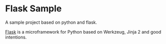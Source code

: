 # Flask Sample

A sample project based on python and flask.

[Flask](http://flask.pocoo.org/) is a microframework for Python based on Werkzeug, Jinja 2 and good intentions.
